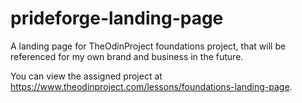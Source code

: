 # prideforge-landing-page
A landing page for TheOdinProject foundations project, that will be referenced for my own brand and business in the future.

You can view the assigned project at https://www.theodinproject.com/lessons/foundations-landing-page.
